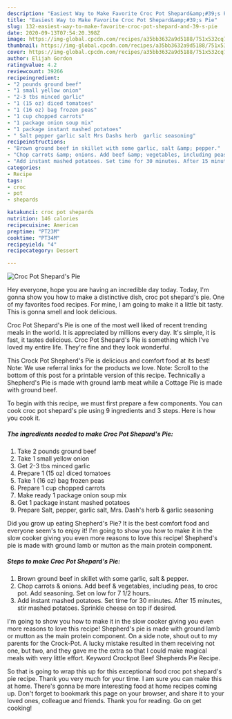 ```yaml
---
description: "Easiest Way to Make Favorite Croc Pot Shepard&amp;#39;s Pie"
title: "Easiest Way to Make Favorite Croc Pot Shepard&amp;#39;s Pie"
slug: 132-easiest-way-to-make-favorite-croc-pot-shepard-and-39-s-pie
date: 2020-09-13T07:54:20.398Z
image: https://img-global.cpcdn.com/recipes/a35bb3632a9d5188/751x532cq70/croc-pot-shepards-pie-recipe-main-photo.jpg
thumbnail: https://img-global.cpcdn.com/recipes/a35bb3632a9d5188/751x532cq70/croc-pot-shepards-pie-recipe-main-photo.jpg
cover: https://img-global.cpcdn.com/recipes/a35bb3632a9d5188/751x532cq70/croc-pot-shepards-pie-recipe-main-photo.jpg
author: Elijah Gordon
ratingvalue: 4.2
reviewcount: 39266
recipeingredient:
- "2 pounds ground beef"
- "1 small yellow onion"
- "2-3 tbs minced garlic"
- "1 (15 oz) diced tomatoes"
- "1 (16 oz) bag frozen peas"
- "1 cup chopped carrots"
- "1 package onion soup mix"
- "1 package instant mashed potatoes"
- " Salt pepper garlic salt Mrs Dashs herb  garlic seasoning"
recipeinstructions:
- "Brown ground beef in skillet with some garlic, salt &amp; pepper."
- "Chop carrots &amp; onions. Add beef &amp; vegetables, including peas, to croc pot. Add seasoning. Set on low for 7 1/2 hours."
- "Add instant mashed potatoes. Set time for 30 minutes. After 15 minutes, stir mashed potatoes. Sprinkle cheese on top if desired."
categories:
- Recipe
tags:
- croc
- pot
- shepards

katakunci: croc pot shepards 
nutrition: 146 calories
recipecuisine: American
preptime: "PT23M"
cooktime: "PT34M"
recipeyield: "4"
recipecategory: Dessert

---
```



![Croc Pot Shepard&#39;s Pie](https://img-global.cpcdn.com/recipes/a35bb3632a9d5188/751x532cq70/croc-pot-shepards-pie-recipe-main-photo.jpg)

Hey everyone, hope you are having an incredible day today. Today, I'm gonna show you how to make a distinctive dish, croc pot shepard&#39;s pie. One of my favorites food recipes. For mine, I am going to make it a little bit tasty. This is gonna smell and look delicious.

Croc Pot Shepard&#39;s Pie is one of the most well liked of recent trending meals in the world. It is appreciated by millions every day. It's simple, it is fast, it tastes delicious. Croc Pot Shepard&#39;s Pie is something which I've loved my entire life. They're fine and they look wonderful.

This Crock Pot Shepherd&#39;s Pie is delicious and comfort food at its best! Note: We use referral links for the products we love. Note: Scroll to the bottom of this post for a printable version of this recipe. Technically a Shepherd&#39;s Pie is made with ground lamb meat while a Cottage Pie is made with ground beef.


To begin with this recipe, we must first prepare a few components. You can cook croc pot shepard&#39;s pie using 9 ingredients and 3 steps. Here is how you cook it.

<!--inarticleads1-->

##### The ingredients needed to make Croc Pot Shepard&#39;s Pie:

1. Take 2 pounds ground beef
1. Take 1 small yellow onion
1. Get 2-3 tbs minced garlic
1. Prepare 1 (15 oz) diced tomatoes
1. Take 1 (16 oz) bag frozen peas
1. Prepare 1 cup chopped carrots
1. Make ready 1 package onion soup mix
1. Get 1 package instant mashed potatoes
1. Prepare  Salt, pepper, garlic salt, Mrs. Dash&#39;s herb &amp; garlic seasoning


Did you grow up eating Shepherd&#39;s Pie? It is the best comfort food and everyone seem&#39;s to enjoy it! I&#39;m going to show you how to make it in the slow cooker giving you even more reasons to love this recipe! Shepherd&#39;s pie is made with ground lamb or mutton as the main protein component. 

<!--inarticleads2-->

##### Steps to make Croc Pot Shepard&#39;s Pie:

1. Brown ground beef in skillet with some garlic, salt &amp; pepper.
1. Chop carrots &amp; onions. Add beef &amp; vegetables, including peas, to croc pot. Add seasoning. Set on low for 7 1/2 hours.
1. Add instant mashed potatoes. Set time for 30 minutes. After 15 minutes, stir mashed potatoes. Sprinkle cheese on top if desired.


I&#39;m going to show you how to make it in the slow cooker giving you even more reasons to love this recipe! Shepherd&#39;s pie is made with ground lamb or mutton as the main protein component. On a side note, shout out to my parents for the Crock-Pot. A lucky mistake resulted in them receiving not one, but two, and they gave me the extra so that I could make magical meals with very little effort. Keyword Crockpot Beef Shepherds Pie Recipe. 

So that is going to wrap this up for this exceptional food croc pot shepard&#39;s pie recipe. Thank you very much for your time. I am sure you can make this at home. There's gonna be more interesting food at home recipes coming up. Don't forget to bookmark this page on your browser, and share it to your loved ones, colleague and friends. Thank you for reading. Go on get cooking!
